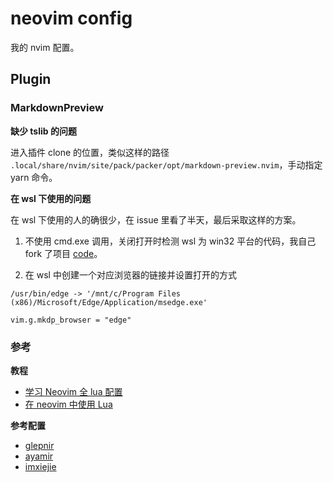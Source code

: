 # neovim config

我的 nvim 配置。

## Plugin

### MarkdownPreview

**缺少 tslib 的问题**

进入插件 clone 的位置，类似这样的路径 `.local/share/nvim/site/pack/packer/opt/markdown-preview.nvim`，手动指定 yarn 命令。

**在 wsl 下使用的问题**

在 wsl 下使用的人的确很少，在 issue 里看了半天，最后采取这样的方案。

1. 不使用 cmd.exe 调用，关闭打开时检测 wsl 为 win32 平台的代码，我自己 fork 了项目 [code](https://github.com/fcnaud/markdown-preview.nvim/blob/d1874da67e6c2397cdc7fd83ee4e3f1c36135e91/app/lib/util/opener.js?_pjax=%23js-repo-pjax-container%2C%20div%5Bitemtype%3D%22http%3A%2F%2Fschema.org%2FSoftwareSourceCode%22%5D%20main%2C%20%5Bdata-pjax-container%5D#L20)。

2. 在 wsl 中创建一个对应浏览器的链接并设置打开的方式
```shell
/usr/bin/edge -> '/mnt/c/Program Files (x86)/Microsoft/Edge/Application/msedge.exe'

vim.g.mkdp_browser = "edge"
```

### 参考

**教程**

* [学习 Neovim 全 lua 配置](https://github.com/nshen/learn-neovim-lua)
* [在 neovim 中使用 Lua](https://github.com/glepnir/nvim-lua-guide-zh)

**参考配置**

* [glepnir](https://github.com/glepnir/nvim)
* [ayamir](https://github.com/ayamir/nvimdots)
* [imxiejie](https://github.com/imxiejie/ThinkVim)
